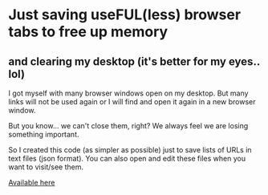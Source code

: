 # Just saving useFUL(less) browser tabs to free up memory
## and clearing my desktop (it's better for my eyes.. lol)

I got myself with many browser windows open on my desktop. But many links will not be used again or I will find and open it again in a new browser window.

But you know... we can't close them, right? We always feel we are losing something important.

So I created this code (as simpler as possible) just to save lists of URLs in text files (json format). You can also open and edit these files when you want to visit/see them.

[Available here](https://repo.jeiks.net/tabs)
